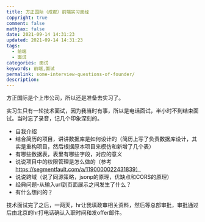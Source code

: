 ```yaml
---
title: 方正国际（成都）前端实习面经
copyright: true
comment: false
mathjax: false
date: 2021-09-14 14:31:23
updated: 2021-09-14 14:31:23
tags:
  - 前端
  - 面试
categories: 面试
keywords: 前端,面试
permalink: some-interview-questions-of-founder/
description:
---
```


方正国际是个上市公司，所以还是准备去实习了。

<!--more-->

实习生只有一轮技术面试，因为我当时有事，所以是电话面试，半小时不到结束面试。当时忘了录音，记几个印象深刻的。

- 自我介绍
- 结合简历的项目，讲讲数据库是如何设计的（简历上写了负责数据库设计，其实是重构项目，然后根据原本项目来模仿和新增了几个表）
- 有哪些数据表，表里有哪些字段，对应的意义
- 说说项目中的权限管理是怎么做的（参考<https://segmentfault.com/a/1190000022431839）>
- 说说跨域（说了同源策略，jsonp的原理，优缺点和CORS的原理）
- 经典问题-从输入url到页面展示之间发生了什么？
- 有什么想问的？

技术面试完了之后，一两天，hr让我填政审相关资料，然后等总部审批，审批通过后由北京的hr打电话确认入职时间和发offer邮件。
